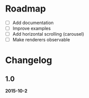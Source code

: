 # Roadmap

- [ ] Add documentation
- [ ] Improve examples
- [ ] Add horizontal scrolling (carousel)
- [ ] Make renderers observable

# Changelog


## 1.0

**2015-10-2**

